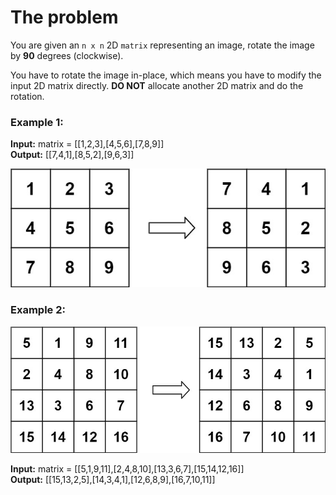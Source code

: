 # The problem

You are given an `n x n` 2D `matrix` representing an image, rotate the image by **90** degrees (clockwise).

You have to rotate the image in-place, which means you have to modify the input 2D matrix directly. **DO NOT** allocate another 2D matrix and do the rotation.

### Example 1:

**Input:** matrix = [[1,2,3],[4,5,6],[7,8,9]]  
**Output:** [[7,4,1],[8,5,2],[9,6,3]]

![img.png](img.png)

### Example 2:

![img_1.png](img_1.png)

**Input:** matrix = [[5,1,9,11],[2,4,8,10],[13,3,6,7],[15,14,12,16]]    
**Output:** [[15,13,2,5],[14,3,4,1],[12,6,8,9],[16,7,10,11]]
